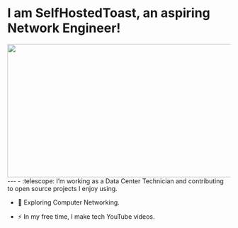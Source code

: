 # I am SelfHostedToast, an aspiring Network Engineer!
<div align="center">
    <img src="https://media0.giphy.com/media/v1.Y2lkPTc5MGI3NjExdW9wcXgyd21oNmttZzBlb2V0MTB3Y255NXpucmdwZWUwcmlqNHA0dCZlcD12MV9pbnRlcm5hbF9naWZfYnlfaWQmY3Q9Zw/xT4uQF7h39mlsF5czK/giphy.webp" width="600" height="300"/>
</div>
---
- :telescope: I’m working as a Data Center Technician and contributing to open source projects I enjoy using.

- :seedling: Exploring Computer Networking.

- :zap: In my free time, I make tech YouTube videos.
